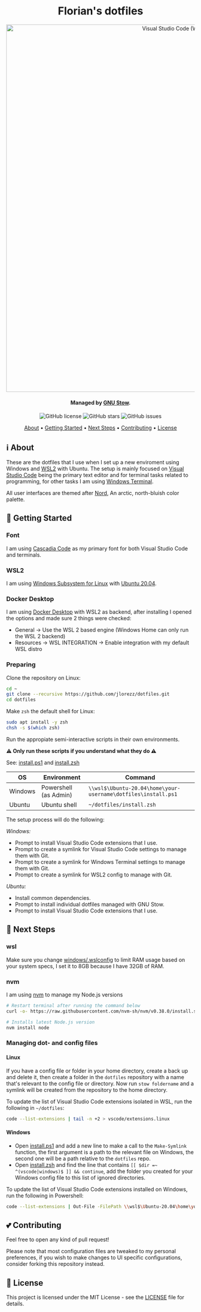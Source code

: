 <div align="center">
  <h1>Florian's dotfiles</h1>
  <img src="https://i.imgur.com/ZBiFD0S.gif" width="980px" alt="Visual Studio Code (WSL: Ubuntu 20.04)">
  <h4>Managed by <a href="https://www.gnu.org/software/stow/" target="_blank">GNU Stow<a>.<h4>
</div>

<div align="center">
  <img src="https://img.shields.io/github/license/daniellwdb/dotfiles?style=for-the-badge" alt="GitHub license" />
  <img src="https://img.shields.io/github/stars/daniellwdb/dotfiles?style=for-the-badge" alt="GitHub stars" />
  <img src="https://img.shields.io/github/issues-raw/daniellwdb/dotfiles?style=for-the-badge" alt="GitHub issues" />
</div>

<p align="center">
  <a href="#-about">About</a> •
  <a href="#-getting-started">Getting Started</a> •
  <a href="#-next-steps">Next Steps</a> •
  <a href="#-contributing">Contributing</a> •
  <a href="#-license">License</a>
</p>

## ℹ About

These are the dotfiles that I use when I set up a new enviroment using Windows and [WSL2](https://docs.microsoft.com/en-us/windows/wsl/install-win10) with Ubuntu. The setup is mainly focused on [Visual Studio Code](https://code.visualstudio.com/) being the primary text editor and for terminal tasks related to programming, for other tasks I am using [Windows Terminal](https://www.microsoft.com/en-us/p/windows-terminal/9n0dx20hk701?activetab=pivot:overviewtab).

All user interfaces are themed after [Nord](https://www.nordtheme.com/), An arctic, north-bluish color palette.

## 🚀 Getting Started

### Font

I am using [Cascadia Code](https://github.com/microsoft/cascadia-code) as my primary font for both Visual Studio Code and terminals.

### WSL2

I am using [Windows Subsystem for Linux](https://docs.microsoft.com/en-us/windows/wsl/install-win10) with [Ubuntu 20.04][1].

[1]: https://www.microsoft.com/en-us/p/ubuntu-2004-lts/9n6svws3rx71?activetab=pivot:overviewtab

### Docker Desktop

I am using [Docker Desktop](https://www.docker.com/products/docker-desktop) with WSL2 as backend, after installing I opened the options and made sure 2 things were checked:

- General -> Use the WSL 2 based engine (Windows Home can only run the WSL 2 backend)
- Resources -> WSL INTEGRATION -> Enable integration with my default WSL distro

### Preparing

Clone the repository on Linux:

```bash
cd ~
git clone --recursive https://github.com/jlorezz/dotfiles.git
cd dotfiles
```

Make `zsh` the default shell for Linux:

```bash
sudo apt install -y zsh
chsh -s $(which zsh)
```

Run the appropiate semi-interactive scripts in their own environments.

**⚠️ Only run these scripts if you understand what they do ⚠️**

See: [install.ps1](install.ps1) and [install.zsh](install.zsh)

| OS      | Environment           | Command                                                       |
| ------- | --------------------- | ------------------------------------------------------------- |
| Windows | Powershell (as Admin) | `\\wsl$\Ubuntu-20.04\home\your-username\dotfiles\install.ps1` |
| Ubuntu  | Ubuntu shell          | `~/dotfiles/install.zsh`                                      |

The setup process will do the following:

_Windows:_

- Prompt to install Visual Studio Code extensions that I use.
- Prompt to create a symlink for Visual Studio Code settings to manage them with Git.
- Prompt to create a symlink for Windows Terminal settings to manage them with Git.
- Prompt to create a symlink for WSL2 config to manage with Git.

_Ubuntu:_

- Install common dependencies.
- Prompt to install individual dotfiles managed with GNU Stow.
- Prompt to install Visual Studio Code extensions that I use.

## 👟 Next Steps

### wsl

Make sure you change [windows/.wslconfig](windows/.wslconfig) to limit RAM usage based on your system specs, I set it to 8GB because I have 32GB of RAM.

### nvm

I am using [nvm](https://github.com/nvm-sh/nvm) to manage my Node.js versions

```bash
# Restart terminal after running the command below
curl -o- https://raw.githubusercontent.com/nvm-sh/nvm/v0.38.0/install.sh | bash

# Installs latest Node.js version
nvm install node
```

### Managing dot- and config files

#### Linux

If you have a config file or folder in your home directory, create a back up and delete it, then create a folder in the `dotfiles` repository with a name that's relevant to the config file or directory. Now run `stow foldername` and a symlink will be created from the repository to the home directory.

To update the list of Visual Studio Code extensions isolated in WSL, run the following in `~/dotfiles`:

```bash
code --list-extensions | tail -n +2 > vscode/extensions.linux
```

#### Windows

- Open [install.ps1](install.ps1) and add a new line to make a call to the `Make-Symlink` function, the first argument is a path to the relevant file on Windows, the second one will be a path relative to the `dotfiles` repo.
- Open [install.zsh](install.zsh) and find the line that contains `[[ $dir =~ ^(vscode|windows)$ ]] && continue`, add the folder you created for your Windows config file to this list of ignored directories.

To update the list of Visual Studio Code extensions installed on Windows, run the following in Powershell:

```bash
code --list-extensions | Out-File -FilePath \\wsl$\Ubuntu-20.04\home\your-username\dotfiles\vscode\extensions.windows
```

## 💕 Contributing

Feel free to open any kind of pull request!

Please note that most configuration files are tweaked to my personal preferences, if you wish to make changes to UI specific configurations, consider forking this repository instead.

## 📑 License

This project is licensed under the MIT License - see the [LICENSE](LICENSE) file for details.
